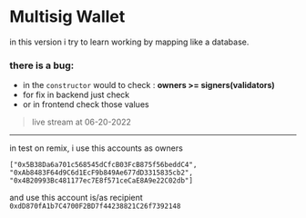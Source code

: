 # Multisig Wallet

in this version i try to learn working by mapping like a database.

### there is a bug: 
- in the `constructor` would to check : **owners >= signers(validators)**
- for fix in backend just check
- or in frontend check those values

> live stream at 06-20-2022

---

in test on remix, i use this accounts as owners
```
["0x5B38Da6a701c568545dCfcB03FcB875f56beddC4",
"0xAb8483F64d9C6d1EcF9b849Ae677dD3315835cb2",
"0x4B20993Bc481177ec7E8f571ceCaE8A9e22C02db"]
```
and use this account is/as recipient 
`0xdD870fA1b7C4700F2BD7f44238821C26f7392148`
